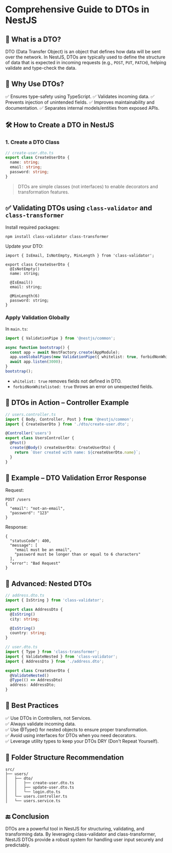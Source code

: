 # Comprehensive Guide to DTOs in NestJS
## 📌 What is a DTO?
DTO (Data Transfer Object) is an object that defines how data will be sent over the network. In NestJS, DTOs are typically used to define the structure of data that is expected in incoming requests (e.g., `POST`, `PUT`, `PATCH`), helping validate and type-check the data.

## 🎯 Why Use DTOs?
✅ Ensures type-safety using TypeScript.
✅ Validates incoming data.
✅ Prevents injection of unintended fields.
✅ Improves maintainability and documentation.
✅ Separates internal models/entities from exposed APIs.

## 🛠️ How to Create a DTO in NestJS
### 1. Create a DTO Class
```ts
// create-user.dto.ts
export class CreateUserDto {
  name: string;
  email: string;
  password: string;
}
```
> DTOs are simple classes (not interfaces) to enable decorators and transformation features.

## ✅ Validating DTOs using `class-validator` and `class-transformer`
Install required packages:
```
npm install class-validator class-transformer
```
Update your DTO:
```
import { IsEmail, IsNotEmpty, MinLength } from 'class-validator';

export class CreateUserDto {
  @IsNotEmpty()
  name: string;

  @IsEmail()
  email: string;

  @MinLength(6)
  password: string;
}
```
### Apply Validation Globally
In `main.ts`:
```ts
import { ValidationPipe } from '@nestjs/common';

async function bootstrap() {
  const app = await NestFactory.create(AppModule);
  app.useGlobalPipes(new ValidationPipe({ whitelist: true, forbidNonWhitelisted: true }));
  await app.listen(3000);
}
bootstrap();
```
- `whitelist: true` removes fields not defined in DTO.
- `forbidNonWhitelisted: true` throws an error on unexpected fields.
## 🧠 DTOs in Action – Controller Example
```ts
// users.controller.ts
import { Body, Controller, Post } from '@nestjs/common';
import { CreateUserDto } from './dto/create-user.dto';

@Controller('users')
export class UsersController {
  @Post()
  create(@Body() createUserDto: CreateUserDto) {
    return `User created with name: ${createUserDto.name}`;
  }
}
```
## 🧪 Example – DTO Validation Error Response
Request:
```
POST /users
{
  "email": "not-an-email",
  "password": "123"
}
```
Response:
```
{
  "statusCode": 400,
  "message": [
    "email must be an email",
    "password must be longer than or equal to 6 characters"
  ],
  "error": "Bad Request"
}
```
## 🔐 Advanced: Nested DTOs
```ts
// address.dto.ts
import { IsString } from 'class-validator';

export class AddressDto {
  @IsString()
  city: string;

  @IsString()
  country: string;
}
```
```ts
// user.dto.ts
import { Type } from 'class-transformer';
import { ValidateNested } from 'class-validator';
import { AddressDto } from './address.dto';

export class CreateUserDto {
  @ValidateNested()
  @Type(() => AddressDto)
  address: AddressDto;
}
```
## 🚨 Best Practices
✅ Use DTOs in Controllers, not Services. <br>
✅ Always validate incoming data.<br>
✅ Use @Type() for nested objects to ensure proper transformation.<br>
✅ Avoid using interfaces for DTOs when you need decorators.<br>
✅ Leverage utility types to keep your DTOs DRY (Don't Repeat Yourself).<br>
## 📁 Folder Structure Recommendation
```
src/
├── users/
│   ├── dto/
│   │   ├── create-user.dto.ts
│   │   ├── update-user.dto.ts
│   │   └── login.dto.ts
│   └── users.controller.ts
│   └── users.service.ts
```
## 🔚 Conclusion
DTOs are a powerful tool in NestJS for structuring, validating, and transforming data. By leveraging class-validator and class-transformer, NestJS DTOs provide a robust system for handling user input securely and predictably.








